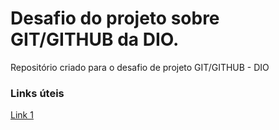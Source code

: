 # Desafio do projeto sobre GIT/GITHUB da DIO.
Repositório criado para o desafio de projeto GIT/GITHUB - DIO
### Links úteis
[Link 1](https://github.com/Andres-Queiroz/dio-desafio-github/blob/main/README.md)
